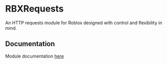 # RBXRequests
An HTTP requests module for Roblox designed with control and flexibility in mind. 

## Documentation
Module documentation [here](https://astriainight.github.io/RBXRequests/documentation)
